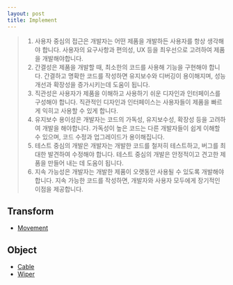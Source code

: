 ```yaml
---
layout: post
title: Implement
---
```


> 1. 사용자 중심의 접근은 개발자는 어떤 제품을 개발하든 사용자를 항상 생각해야 합니다. 사용자의 요구사항과 편의성, UX 등을 최우선으로 고려하여 제품을 개발해야합니다.
> 2. 간결성은 제품을 개발할 때, 최소한의 코드를 사용해 기능을 구현해야 합니다. 간결하고 명확한 코드를 작성하면 유지보수와 디버깅이 용이해지며, 성능 개선과 확장성을 증가시키는데 도움이 됩니다.
> 3. 직관성은 사용자가 제품을 이해하고 사용하기 쉬운 디자인과 인터페이스를 구성해야 합니다. 직관적인 디자인과 인터페이스는 사용자들이 제품을 빠르게 익히고 사용할 수 있게 합니다.
> 4. 유지보수 용이성은 개발자는 코드의 가독성, 유지보수성, 확장성 등을 고려하여 개발을 해야합니다. 가독성이 높은 코드는 다른 개발자들이 쉽게 이해할 수 있으며, 코드 수정과 업그레이드가 용이해집니다.
> 5. 테스트 중심의 개발은 개발자는 개발한 코드를 철저히 테스트하고, 버그를 최대한 발견하여 수정해야 합니다. 테스트 중심의 개발은 안정적이고 견고한 제품을 만들어 내는 데 도움이 됩니다.
> 6. 지속 가능성은 개발자는 개발한 제품이 오랫동안 사용될 수 있도록 개발해야 합니다. 지속 가능한 코드를 작성하면, 개발자와 사용자 모두에게 장기적인 이점을 제공합니다.

## Transform

* [Movement](/posts_implement/Transform_Movement)

## Object

* [Cable](/posts_implement/Cable)
* [Wiper](/posts_implement/Wiper)